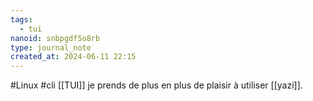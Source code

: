 ```yaml
---
tags:
  - tui
nanoid: snbpgdf5o8rb
type: journal_note
created_at: 2024-06-11 22:15
---
```

#Linux #cli [[TUI]] je prends de plus en plus de plaisir à utiliser [[yazi]].
